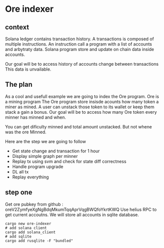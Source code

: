 # Ore indexer

## context
Solana ledger contains transaction history.
A transactions is composed of multiple instructions.
An instruction call a program with a list of accounts and arbytraty data.
Solana program store and update on chain data inside accounts.

Our goal will be to access history of accounts change between transactions
This data is unvailable.

## The plan

As a cool and usefull example we are going to index the Ore program.
Ore is a mining program
The Ore program store insisde acounts how many token a miner as mined.
A user can unstack those token to its wallet or keep them stack a gain a bonus.
Our goal will be to access how many Ore token every minner has minned and when.

You can get dificulty minned and total amount unstacked.
But not whene was the ore Minned.

Here are the step we are going to follow

- Get state change and transaction for 1 hour
- Display simple graph per minner
- Replay tx using svm and check for state diff correctness
- Handle program upgrade
- DL all tx
- Replay everything

## step one

Get ore pubkey from github : oreV2ZymfyeXgNgBdqMkumTqqAprVqgBWQfoYkrtKWQ
Use helius RPC to get current accoutns.
We will store all accounts in sqlite database.

```
cargo new ore-indexer
# add solana client
cargo add solana_client
# add sqlite 
cargo add rusqlite -F "bundled" 
```

